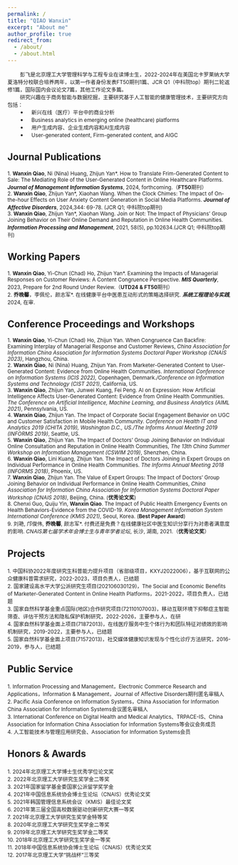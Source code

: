 ```yaml
---
permalink: /
title: "QIAO Wanxin"
excerpt: "About me"
author_profile: true
redirect_from: 
  - /about/
  - /about.html
---
```

&emsp;&emsp;<small>彭飞是北京理工大学管理科学与工程专业在读博士生，2022-2024年在美国北卡罗莱纳大学夏洛特分校联合培养两年，以第一作者身份发表FT50期刊1篇、JCR Q1（中科院top）期刊二轮返修1篇，国际国内会议论文7篇，其他工作论文多篇。</small><br>
&emsp;&emsp;<small>研究兴趣在于商务智能与数据挖掘，主要研究基于人工智能的健康管理技术，主要研究方向包括：</small><br>
&emsp;&emsp;• &emsp;<small>新兴在线（医疗）平台中的商业分析</small><br>
&emsp;&emsp;• &emsp;<small>Business analytics in emerging online (healthcare) platforms</small><br>
&emsp;&emsp;• &emsp;<small>用户生成内容、企业生成内容和AI生成内容</small><br>
&emsp;&emsp;• &emsp;<small>User-generated content, Firm-generated content, and AIGC</small><br>

Journal Publications
------
<small>1. **Wanxin Qiao**, Ni (Nina) Huang, Zhijun Yan*. How to Translate Frim-Generated Content to Sale: The Mediating Role of the User-Generated Content in Online Healthcare Platforms. _**Journal of Management Information Systems**_, 2024, forthcoming.（**FT50**期刊）</small><br>
<small>2. **Wanxin Qiao**, Zhijun Yan*, Xiaohan Wang. When the Clock Chimes: The Impact of On-the-hour Effects on User Anxiety Content Generation in Social Media Platforms. _**Journal of Affective Disorders**_, 2024,344: 69-78. (JCR Q1; 中科院top期刊)</small><br>
<small>3. **Wanxin Qiao**, Zhijun Yan*, Xiaohan Wang. Join or Not: The Impact of Physicians’ Group Joining Behavior on Their Online Demand and Reputation in Online Health Communities. _**Information Processing and Management**_, 2021, 58(5), pp.102634.(JCR Q1; 中科院top期刊)</small><br>

Working Papers
------
<small>1. **Wanxin Qiao**, Yi-Chun (Chad) Ho, Zhijun Yan*. Examining the Impacts of Managerial Responses on Customer Reviews: A Content Congruence Perspective. **_MIS Quarterly_**, 2023, Prepare for 2nd Round Under Review.（**UTD24 & FT50**期刊）</small><br>
<small>2. **乔晚馨**，李佩伦，颜志军*. 在线健康平台中医患互动形式的策略选择研究. _**系统工程理论与实践**_, 2024, 在审.</small>

Conference Proceedings and Workshops
------
<small>1. **Wanxin Qiao**, Yi-Chun (Chad) Ho, Zhijun Yan. When Congruence Can Backfire: Examining Interplay of Managerial Response and Customer Reviews, _China Association for Information China Association for Information Systems Doctoral Paper Workshop (CNAIS 2023)_, Hangzhou, China.</small><br>
<small>2. **Wanxin Qiao**, Ni (Nina) Huang, Zhijun Yan. From Marketer-Generated Content to User-Generated Content: Evidence from Online Health Communities. _International Conference on Information Systems (ICIS 2022),_ Copenhagen, Denmark._/Conference on Information Systems and Technology (CIST 2021)_, California, US.</small><br>
<small>3. **Wanxin Qiao**, Zhijun Yan, Junwei Kuang, Fei Peng. AI on Expression: How Artificial Intelligence Affects User-Generated Content: Evidence from Online Health Communities. _The Conference on Artificial Intelligence, Machine Learning, and Business Analytics (AIML 2021)_, Pennsylvania, US.</small><br>
<small>4. **Wanxin Qiao**, Zhijun Yan. The Impact of Corporate Social Engagement Behavior on UGC and Customer Satisfaction in Mobile Health Community. _Conference on Health IT and Analytics 2019 (CHITA 2019), Washington D.C., US./The Informs Annual Meeting 2019 (INFORMS 2019)_, Seattle, US.</small><br>
<small>5. **Wanxin Qiao**, Zhijun Yan. The Impact of Doctors’ Group Joining Behavior on Individual Online Consultation and Reputation in Online Health Communities, _The 13th China Summer Workshop on Information Management (CSWIM 2019)_, Shenzhen, China.</small><br>
<small>6. **Wanxin Qiao**, Lini Kuang, Zhijun Yan. The Impact of Doctors Joining in Expert Groups on Individual Performance in Online Health Communities. _The Informs Annual Meeting 2018 (INFORMS 2018)_, Phoenix, US.</small><br>
<small>7. **Wanxin Qiao**, Zhijun Yan. The Value of Expert Groups: The Impact of Doctors’ Group Joining Behavior on Individual Performance in Online Health Communities, _China Association for Information China Association for Information Systems Doctoral Paper Workshop (CNAIS 2018)_, Beijing, China. (**优秀论文奖**)</small><br>
<small>8. Chenxi Guo, Quiju Yin, **Wanxin Qiao**. The Impact of Public Health Emergency Events on Health Behaviors-Evidence from the COVID-19. _Korea Management Information System International Conference (KMIS 2021)_, Seoul, Korea. (**Best Paper Award**)</small><br>
<small>9. 刘艳, 邝俊伟, **乔晚馨**, 颜志军*. 付费还是免费？在线健康社区中医生知识分享行为对患者满意度的影响. _CNAIS第七届学术年会博士生与青年学者论坛_, 长沙, 湖南, 2021.（**优秀论文奖**）</small>

Projects
------
<small>1. 中国科协2022年度研究生科普能力提升项目（省部级项目，KXYJ2022006），基于互联网的公众健康科普需求研究，2022-2023，项目负责人，已结题</small><br>
<small>2. 国家建设高水平大学公派研究生项目(202106030129)，The Social and Economic Benefits of Marketer-Generated Content in Online Health Platforms，2021-2022，项目负责人，已结题</small><br>
<small>3. 国家自然科学基金重点国际(地区)合作研究项目(72110107003)，移动互联环境下抑郁症主智能筛查、评估干预方法和隐私保护机制研究，2022-2026，主要参与人，在研</small><br>
<small>4. 国家自然科学基金面上项目(71872013)，在线医疗服务中生个体行为和团队特征对绩效的影响机制研究，2019-2022，主要参与人，已结题</small><br>
<small>5. 国家自然科学基金面上项目(71572013)，社交媒体健康知识发现与个性化诊疗方法研究，2016-2019，参与人，已结题</small>

Public Service
------
<small>1. Information Processing and Management，Electronic Commerce Research and Applications，Information & Management，Journal of Affective Disorders期刊匿名审稿人</small><br>
<small>2. Pacific Asia Conference on Information Systems，China Association for Information China Association for Information Systems会议匿名审稿人</small><br>
<small>3. International Conference on Digital Health and Medical Analytics、TRPACE-IS、China Association for Information China Association for Information Systems等会议会务成员</small><br>
<small>4. 人工智能技术与管理应用研究会、Association for Information Systems会员</small>

Honors & Awards
------
<small>1. 2024年北京理工大学博士生优秀学位论文奖</small><br>
<small>2. 2022年北京理工大学研究生奖学金二等奖</small><br>
<small>3. 2021年国家留学基金委国家公派留学奖学金</small><br>
<small>4. 2021年中国信息系统协会博士生论坛（CNAIS）优秀论文奖</small><br>
<small>5. 2021年韩国管理信息系统会议（KMIS）最佳论文奖</small><br>
<small>6. 2021年第三届全国高校数据驱动创新研究大赛一等奖</small><br>
<small>7. 2021年北京理工大学研究生奖学金特等奖</small><br>
<small>8. 2020年北京理工大学研究生奖学金二等奖</small><br>
<small>9. 2019年北京理工大学研究生奖学金二等奖</small><br>
<small>10. 2018年北京理工大学研究生奖学金一等奖</small><br>
<small>11. 2018年中国信息系统协会博士生论坛（CNAIS）优秀论文奖</small><br>
<small>12. 2017年北京理工大学“挑战杯”三等奖</small>

